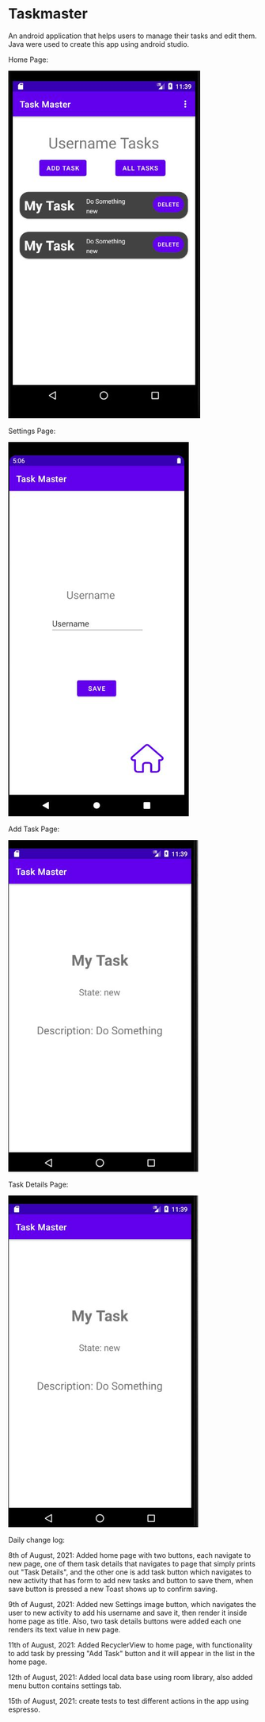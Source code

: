 # Taskmaster

An android application that helps users to manage their tasks and edit them. Java were used to create this app using android studio.


Home Page:

![Home page](./homePage.JPG)

Settings Page:

![Settings page](./settingsPage.JPG)

Add Task Page:

![Add Task page](./taskDetailsPage.JPG)

Task Details Page:

![Task Details page](./taskDetailsPage.JPG)

Daily change log:

8th of August, 2021: Added home page with two buttons, each navigate to new page, one of them task details that navigates to page that simply prints out "Task Details", and the other one is add task button which navigates to new activity that has form to add new tasks and button to save them, when save button is pressed a new Toast shows up to confirm saving.

9th of August, 2021: Added new Settings image button, which navigates the user to new activity to add his username and save it, then render it inside home page as title. Also, two task details buttons were added each one renders its text value in new page.

11th of August, 2021: Added RecyclerView to home page, with functionality to add task by pressing "Add Task" button and it will appear in the list in the home page.

12th of August, 2021: Added local data base using room library, also added menu button contains settings tab.

15th of August, 2021: create tests to test different actions in the app using espresso.


